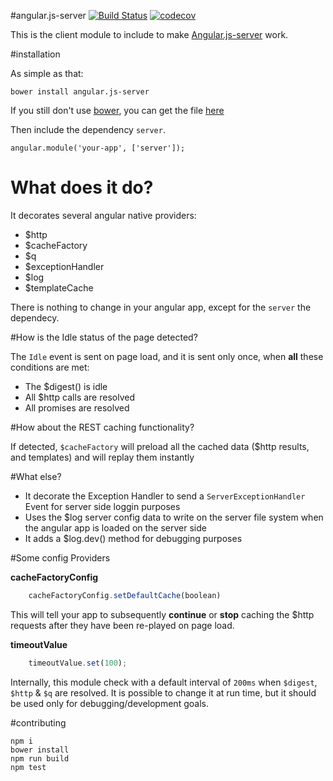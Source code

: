 #angular.js-server    [![Build Status](https://travis-ci.org/a-lucas/angular.js-server-bower.svg?branch=master)](https://travis-ci.org/a-lucas/angular.js-server-bower)   [![codecov](https://codecov.io/gh/a-lucas/angular.js-server-bower/branch/master/graph/badge.svg)](https://codecov.io/gh/a-lucas/angular.js-server-bower)

This is the client module to include to make [Angular.js-server]( https://github.com/a-lucas/angular.js-server/ "Angular.js on server") work.

#installation

As simple as that: 
```
bower install angular.js-server
```

If you still don't use [bower](), you can get the file [here]()

Then include the dependency `server`.
```
angular.module('your-app', ['server']);
```

# What does it do?

It decorates several angular native providers: 
- $http
- $cacheFactory
- $q
- $exceptionHandler
- $log
- $templateCache

There is nothing to change in your angular app, except for the `server` the dependecy. 

#How is the Idle status of the page detected?
 
The `Idle` event is sent on page load, and it is sent only once, when **all** these conditions are met: 
  
-   The $digest() is idle
-   All $http calls are resolved
-   All promises are resolved

#How about the REST caching functionality?

If detected, `$cacheFactory` will preload all the cached data ($http results, and templates) and will replay them instantly

#What else?

- It decorate the Exception Handler to send a `ServerExceptionHandler `Event for server side loggin purposes
- Uses the $log server config data to write on the server file system when the angular app is loaded on the server side
- It adds a $log.dev() method for debugging purposes 
   
#Some config Providers

**cacheFactoryConfig**

```javascript
    cacheFactoryConfig.setDefaultCache(boolean)
```

This will tell your app to subsequently **continue** or **stop** caching the $http requests after they have been re-played on page load.

**timeoutValue**

```javascript
    timeoutValue.set(100);
```

Internally, this module check with a default interval of `200ms` when `$digest`, `$http` & `$q` are resolved.
It is possible to change it at run time, but it should be used only for debugging/development goals.
  

#contributing


```
npm i
bower install
npm run build
npm test
```